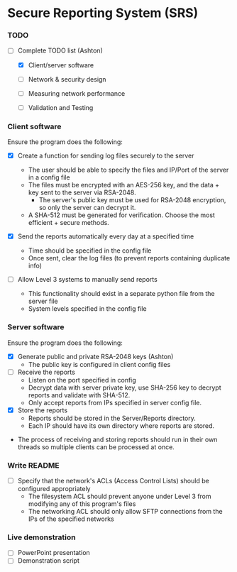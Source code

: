 # Secure Reporting System (SRS)

### TODO
- [ ] Complete TODO list (Ashton)
  - [x] Client/server software
  - [ ] Network & security design
  - [ ] Measuring network performance
  - [ ] Validation and Testing


### Client software
Ensure the program does the following:
- [x] Create a function for sending log files securely to the server
  - The user should be able to specify the files and IP/Port of the server in a config file
  - The files must be encrypted with an AES-256 key, and the data + key sent to the server via RSA-2048.
    - The server's public key must be used for RSA-2048 encryption, so only the server can decrypt it.
  - A SHA-512 must be generated for verification. Choose the most efficient + secure methods.

- [x] Send the reports automatically every day at a specified time
  - Time should be specified in the config file
  - Once sent, clear the log files (to prevent reports containing duplicate info)

- [ ] Allow Level 3 systems to manually send reports
  - This functionality should exist in a separate python file from the server file
  - System levels specified in the config file


### Server software
Ensure the program does the following:
- [x] Generate public and private RSA-2048 keys (Ashton)
  - The public key is configured in client config files
- [ ] Receive the reports
  - Listen on the port specified in config
  - Decrypt data with server private key, use SHA-256 key to decrypt reports and validate with SHA-512.
  - Only accept reports from IPs specified in server config file.
- [x] Store the reports
  - Reports should be stored in the Server/Reports directory.
  - Each IP should have its own directory where reports are stored.
- The process of receiving and storing reports should run in their own threads so multiple
clients can be processed at once.


### Write README
- [ ] Specify that the network's ACLs (Access Control Lists) should be configured appropriately
  - The filesystem ACL should prevent anyone under Level 3 from modifying any of this program's files
  - The networking ACL should only allow SFTP connections from the IPs of the specified networks


### Live demonstration
- [ ] PowerPoint presentation
- [ ] Demonstration script